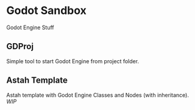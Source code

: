 # Godot Sandbox

Godot Engine Stuff

## GDProj

Simple tool to start Godot Engine from project folder.

## Astah Template

Astah template with Godot Engine Classes and Nodes (with inheritance). *WIP*
